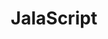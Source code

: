 ---
title: "JalaScript"
description: "Minimalistic backend framework using express and typescript"
url: "https://github.com/sixaphone/jalascript"
source: "https://github.com/sixaphone/jalascript"
featured: true
techs: ["Node", "TypeScript", "Express", "Rest"]
--- 